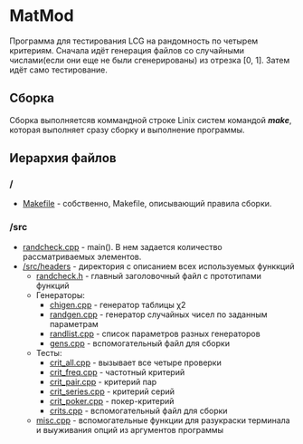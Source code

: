 # MatMod

Программа для тестирования LCG на рандомность по четырем критериям. 
Сначала идёт генерация файлов со случайными числами(если они еще не были сгенерированы) из отрезка [0, 1].
Затем идёт само тестирование.

## Сборка

Сборка выполняетсяв коммандной строке Linix систем командой ***make***, которая выполняет сразу сборку и выполнение программы.

## Иерархия файлов

### /

* [Makefile](https://github.com/maxim1317/MatMod/blob/Makefile) - собственно, Makefile, описывающий правила сборки.

### /src

* [randcheck.cpp](https://github.com/maxim1317/MatMod/blob/master/src/randcheck.cpp) - main(). В нем задается количество рассматриваемых элементов.
* [/src/headers](https://github.com/maxim1317/MatMod/blob/master/src/headers/) - директория с описанием всех используемых функкций
  * [randcheck.h](https://github.com/maxim1317/MatMod/blob/master/src/headers/randcheck.h) - главный заголовочный файл с прототипами функций
  * Генераторы:
    * [chigen.cpp](https://github.com/maxim1317/MatMod/blob/master/src/headers/chigen.cpp) - генератор таблицы  χ2
    * [randgen.cpp](https://github.com/maxim1317/MatMod/blob/master/src/headers/randgen.cpp) - генератор случайных чисел по заданным параметрам
    * [randlist.cpp](https://github.com/maxim1317/MatMod/blob/master/src/headers/randlist.cpp) - список параметров разных генераторов
    * [gens.cpp](https://github.com/maxim1317/MatMod/blob/master/src/headers/gens.cpp) - вспомогательный файл для сборки
  * Тесты:
    * [crit_all.cpp](https://github.com/maxim1317/MatMod/blob/master/src/headers/crit_all.cpp) - вызывает все четыре проверки
    * [crit_freq.cpp](https://github.com/maxim1317/MatMod/blob/master/src/headers/crit_freq.cpp) - частотный критерий
    * [crit_pair.cpp](https://github.com/maxim1317/MatMod/blob/master/src/headers/crit_pair.cpp) - критерий пар
    * [crit_series.cpp](https://github.com/maxim1317/MatMod/blob/master/src/headers/crit_series.cpp) - критерий серий
    * [crit_poker.cpp](https://github.com/maxim1317/MatMod/blob/master/src/headers/crit_poker.cpp) - покер-критерий
    * [crits.cpp](https://github.com/maxim1317/MatMod/blob/master/src/headers/crits.cpp) - вспомогательный файл для сборки
  * [misc.cpp](https://github.com/maxim1317/MatMod/blob/master/src/headers/misc.cpp) - вспомогательные функции для разукраски терминала и выуживания опций из аргументов программы
